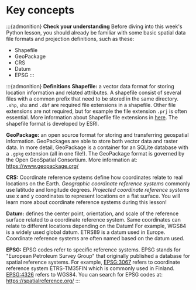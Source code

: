 # Key concepts

:::{admonition} **Check your understanding**
Before diving into this week's Python lesson, you should already be familiar with some basic
spatial data file formats and projection definitions, such as these:

- Shapefile
- GeoPackage
- CRS
- Datum
- EPSG
:::

:::{admonition} **Definitions**
**Shapefile:** a vector data format for storing location information and related attributes.
A shapefile consist of several files with a common prefix that need to be stored in the same directory.
`.shp`, `shx` and `.dbf` are required file extensions in a shapefile. Other file extensions are not required,
but for example the file extension `.prj` is often essential. More information about Shapefile file extensions
in [here](<http://help.arcgis.com/en/arcgisdesktop/10.0/help/index.html#/Shapefile_file_extensions/005600000003000000/)>).
The shapefile format is developed by ESRI.

**GeoPackage:** an open source format for storing and transferring geospatial information.
GeoPackages are able to store both vector data and raster data. In more detail, GeoPackage is a container for
an SQLite database with a `.gpkg` extension (all in one file!). The GeoPackage format is governed by the Open GeoSpatial Consortium.
More information at: <https://www.geopackage.org/>

**CRS:** Coordinate reference systems define how coordinates relate to real locations on the Earth.
*Geographic coordinate reference systems* commonly use latitude and longitude degrees.
*Projected coordinate reference systems* use  x and y coordinates to represent locations on a flat surface.
You will learn more about coordinate reference systems during this lesson!

**Datum:** defines the center point, orientation, and scale of the reference surface related to a coordinate reference system.
Same coordinates can relate to different locations depending on the Datum! For example, WGS84 is a widely used global datum.
ETRS89 is a datum used in Europe. Coordinate reference systems are often named based on the datum used.

**EPSG:** EPSG codes refer to specific reference systems.
EPSG stands for "European Petroleum Survey Group" that originally published a database for spatial reference systems.
For example, [EPSG:3067](https://spatialreference.org/ref/epsg/3067/) refers to coordinate reference system ETRS-TM35FIN which is commonly used in Finland.
[EPSG:4326](https://spatialreference.org/ref/epsg/4326/) refers to WGS84. You can search for EPSG codes at: <https://spatialreference.org/>
:::

